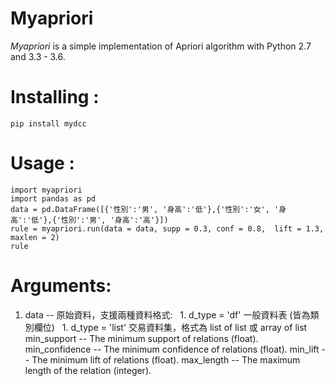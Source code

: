 # Myapriori

*Myapriori* is a simple implementation of
Apriori algorithm with Python 2.7 and 3.3 - 3.6.

# Installing :
```
pip install mydcc
```

# Usage :
```
import myapriori
import pandas as pd
data = pd.DataFrame([{'性別':'男', '身高':'低'},{'性別':'女', '身高':'低'},{'性別':'男', '身高':'高'}])
rule = myapriori.run(data = data, supp = 0.3, conf = 0.8,  lift = 1.3, maxlen = 2)
rule
```

# Arguments:

1. data -- 原始資料，支援兩種資料格式: 
   1. d_type = 'df' 一般資料表 (皆為類別欄位)
   1. d_type = 'list' 交易資料集，格式為 list of list 或 array of list 
min_support -- The minimum support of relations (float).
min_confidence -- The minimum confidence of relations (float).
min_lift -- The minimum lift of relations (float).
max_length -- The maximum length of the relation (integer).
